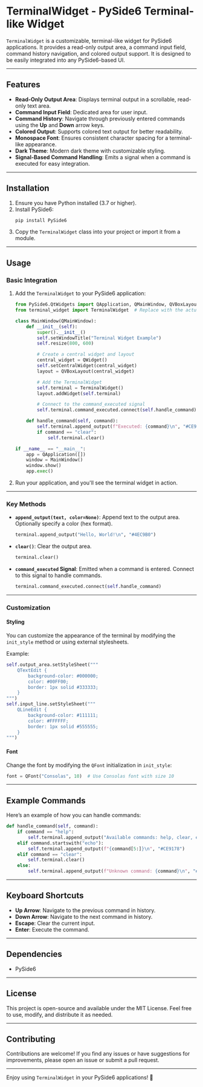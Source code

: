 
# TerminalWidget - PySide6 Terminal-like Widget

`TerminalWidget` is a customizable, terminal-like widget for PySide6 applications. It provides a read-only output area, a command input field, command history navigation, and colored output support. It is designed to be easily integrated into any PySide6-based UI.

---

## Features

- **Read-Only Output Area**: Displays terminal output in a scrollable, read-only text area.
- **Command Input Field**: Dedicated area for user input.
- **Command History**: Navigate through previously entered commands using the **Up** and **Down** arrow keys.
- **Colored Output**: Supports colored text output for better readability.
- **Monospace Font**: Ensures consistent character spacing for a terminal-like appearance.
- **Dark Theme**: Modern dark theme with customizable styling.
- **Signal-Based Command Handling**: Emits a signal when a command is executed for easy integration.

---

## Installation

1. Ensure you have Python installed (3.7 or higher).
2. Install PySide6:
   ```bash
   pip install PySide6
   ```
3. Copy the `TerminalWidget` class into your project or import it from a module.

---

## Usage

### Basic Integration

1. Add the `TerminalWidget` to your PySide6 application:

   ```python
   from PySide6.QtWidgets import QApplication, QMainWindow, QVBoxLayout
   from terminal_widget import TerminalWidget  # Replace with the actual module name

   class MainWindow(QMainWindow):
       def __init__(self):
           super().__init__()
           self.setWindowTitle("Terminal Widget Example")
           self.resize(800, 600)

           # Create a central widget and layout
           central_widget = QWidget()
           self.setCentralWidget(central_widget)
           layout = QVBoxLayout(central_widget)

           # Add the TerminalWidget
           self.terminal = TerminalWidget()
           layout.addWidget(self.terminal)

           # Connect to the command_executed signal
           self.terminal.command_executed.connect(self.handle_command)

       def handle_command(self, command):
           self.terminal.append_output(f"Executed: {command}\n", "#CE9178")
           if command == "clear":
               self.terminal.clear()

   if __name__ == "__main__":
       app = QApplication([])
       window = MainWindow()
       window.show()
       app.exec()
   ```
2. Run your application, and you'll see the terminal widget in action.

---

### Key Methods

- **`append_output(text, color=None)`**: Append text to the output area. Optionally specify a color (hex format).

  ```python
  terminal.append_output("Hello, World!\n", "#4EC9B0")
  ```
- **`clear()`**: Clear the output area.

  ```python
  terminal.clear()
  ```
- **`command_executed` Signal**: Emitted when a command is entered. Connect to this signal to handle commands.

  ```python
  terminal.command_executed.connect(self.handle_command)
  ```

---

### Customization

#### Styling

You can customize the appearance of the terminal by modifying the `init_style` method or using external stylesheets.

Example:

```python
self.output_area.setStyleSheet("""
    QTextEdit {
        background-color: #000000;
        color: #00FF00;
        border: 1px solid #333333;
    }
""")
self.input_line.setStyleSheet("""
    QLineEdit {
        background-color: #111111;
        color: #FFFFFF;
        border: 1px solid #555555;
    }
""")
```

#### Font

Change the font by modifying the `QFont` initialization in `init_style`:

```python
font = QFont("Consolas", 10)  # Use Consolas font with size 10
```

---

## Example Commands

Here’s an example of how you can handle commands:

```python
def handle_command(self, command):
    if command == "help":
        self.terminal.append_output("Available commands: help, clear, echo\n", "#4EC9B0")
    elif command.startswith("echo"):
        self.terminal.append_output(f"{command[5:]}\n", "#CE9178")
    elif command == "clear":
        self.terminal.clear()
    else:
        self.terminal.append_output(f"Unknown command: {command}\n", "#FF5555")
```

---

## Keyboard Shortcuts

- **Up Arrow**: Navigate to the previous command in history.
- **Down Arrow**: Navigate to the next command in history.
- **Escape**: Clear the current input.
- **Enter**: Execute the command.

---

## Dependencies

- PySide6

---

## License

This project is open-source and available under the MIT License. Feel free to use, modify, and distribute it as needed.

---

## Contributing

Contributions are welcome! If you find any issues or have suggestions for improvements, please open an issue or submit a pull request.

---

Enjoy using `TerminalWidget` in your PySide6 applications! 🚀
